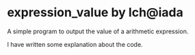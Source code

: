 expression_value by lch@iada
============================

A simple program to output the value of a arithmetic expression.

I have written some explanation about the code.
